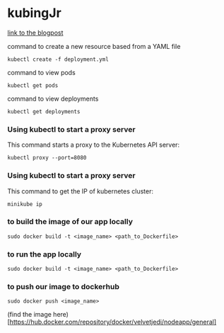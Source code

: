 # kubingJr
[link to the blogpost](https://link.medium.com/NvjMTxtHFJb)

command to create a new resource based from a YAML file
```
kubectl create -f deployment.yml
```

command to view pods
```
kubectl get pods
```

command to view deployments
```
kubectl get deployments
```

### Using kubectl to start a proxy server
This command starts a proxy to the Kubernetes API server:
```
kubectl proxy --port=8080
```

### Using kubectl to start a proxy server
This command to get the IP of kubernetes cluster:
```
minikube ip
```

### to build the image of our app locally
```
sudo docker build -t <image_name> <path_to_Dockerfile>
```

### to run the app locally
```
sudo docker build -t <image_name> <path_to_Dockerfile>
```

### to push our image to dockerhub
```
sudo docker push <image_name>
```

(find the image here)[https://hub.docker.com/repository/docker/velvetjedi/nodeapp/general]
